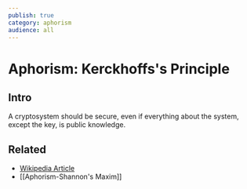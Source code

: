 ```yaml
---
publish: true
category: aphorism
audience: all
---
```

# Aphorism: Kerckhoffs's Principle
## Intro 
A cryptosystem should be secure, even if everything about the system, except the key, is public knowledge.

## Related 
- [Wikipedia Article](https://en.wikipedia.org/wiki/Kerckhoffs%27s_principle)
- [[Aphorism-Shannon's Maxim]]